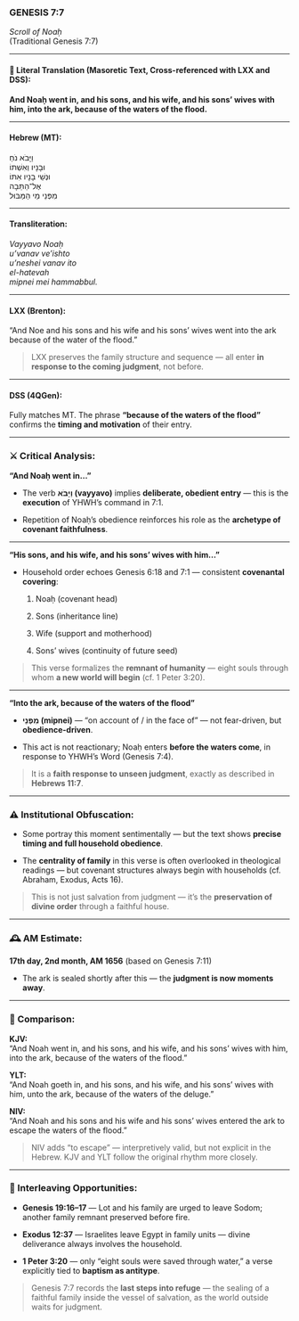 ### **GENESIS 7:7**

_Scroll of Noaḥ_  
(Traditional Genesis 7:7)

---

#### 📜 Literal Translation (Masoretic Text, Cross-referenced with LXX and DSS):

**And Noaḥ went in, and his sons, and his wife, and his sons’ wives with him, into the ark, because of the waters of the flood.**

---

#### Hebrew (MT):

וַיָּבֹא נֹחַ  
וּבָנָיו וְאִשְׁתּוֹ  
וּנְשֵׁי בָנָיו אִתּוֹ  
אֶל־הַתֵּבָה  
מִפְּנֵי מֵי הַמַּבּוּל

---

#### Transliteration:

_Vayyavo Noaḥ  
u’vanav ve’ishto  
u’neshei vanav ito  
el-hatevah  
mipnei mei hammabbul._

---

#### LXX (Brenton):

“And Noe and his sons and his wife and his sons’ wives went into the ark because of the water of the flood.”

> LXX preserves the family structure and sequence — all enter **in response to the coming judgment**, not before.

---

#### DSS (4QGen):

Fully matches MT. The phrase **“because of the waters of the flood”** confirms the **timing and motivation** of their entry.

---

### ⚔️ Critical Analysis:

**“And Noaḥ went in…”**

- The verb **וַיָּבֹא (vayyavo)** implies **deliberate, obedient entry** — this is the **execution** of YHWH’s command in 7:1.
    
- Repetition of Noaḥ’s obedience reinforces his role as the **archetype of covenant faithfulness**.
    

---

**“His sons, and his wife, and his sons’ wives with him…”**

- Household order echoes Genesis 6:18 and 7:1 — consistent **covenantal covering**:
    
    1. Noaḥ (covenant head)
        
    2. Sons (inheritance line)
        
    3. Wife (support and motherhood)
        
    4. Sons’ wives (continuity of future seed)
        

> This verse formalizes the **remnant of humanity** — eight souls through whom **a new world will begin** (cf. 1 Peter 3:20).

---

**“Into the ark, because of the waters of the flood”**

- **מִפְּנֵי (mipnei)** — “on account of / in the face of” — not fear-driven, but **obedience-driven**.
    
- This act is not reactionary; Noaḥ enters **before the waters come**, in response to YHWH’s Word (Genesis 7:4).
    

> It is a **faith response to unseen judgment**, exactly as described in **Hebrews 11:7**.

---

### ⚠️ Institutional Obfuscation:

- Some portray this moment sentimentally — but the text shows **precise timing and full household obedience**.
    
- The **centrality of family** in this verse is often overlooked in theological readings — but covenant structures always begin with households (cf. Abraham, Exodus, Acts 16).
    

> This is not just salvation from judgment — it’s the **preservation of divine order** through a faithful house.

---

### 🕰️ AM Estimate:

**17th day, 2nd month, AM 1656** (based on Genesis 7:11)

- The ark is sealed shortly after this — the **judgment is now moments away**.
    

---

### 📖 Comparison:

**KJV:**  
“And Noah went in, and his sons, and his wife, and his sons’ wives with him, into the ark, because of the waters of the flood.”

**YLT:**  
“And Noah goeth in, and his sons, and his wife, and his sons’ wives with him, unto the ark, because of the waters of the deluge.”

**NIV:**  
“And Noah and his sons and his wife and his sons’ wives entered the ark to escape the waters of the flood.”

> NIV adds “to escape” — interpretively valid, but not explicit in the Hebrew. KJV and YLT follow the original rhythm more closely.

---

### 🔗 Interleaving Opportunities:

- **Genesis 19:16–17** — Lot and his family are urged to leave Sodom; another family remnant preserved before fire.
    
- **Exodus 12:37** — Israelites leave Egypt in family units — divine deliverance always involves the household.
    
- **1 Peter 3:20** — only “eight souls were saved through water,” a verse explicitly tied to **baptism as antitype**.
    

> Genesis 7:7 records the **last steps into refuge** — the sealing of a faithful family inside the vessel of salvation, as the world outside waits for judgment.